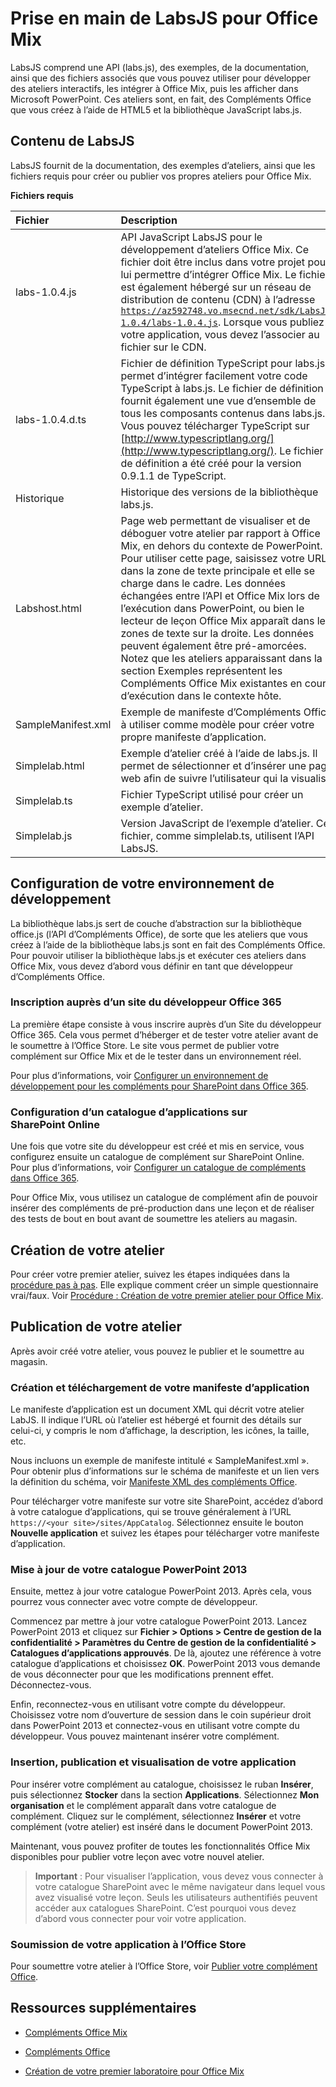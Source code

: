 
# <a name="get-started-with-labsjs-for-office-mix"></a>Prise en main de LabsJS pour Office Mix



LabsJS comprend une API (labs.js), des exemples, de la documentation, ainsi que des fichiers associés que vous pouvez utiliser pour développer des ateliers interactifs, les intégrer à Office Mix, puis les afficher dans Microsoft PowerPoint. Ces ateliers sont, en fait, des Compléments Office que vous créez à l’aide de HTML5 et la bibliothèque JavaScript labs.js.

## <a name="labsjs-content"></a>Contenu de LabsJS

LabsJS fournit de la documentation, des exemples d’ateliers, ainsi que les fichiers requis pour créer ou publier vos propres ateliers pour Office Mix.


**Fichiers requis**


|**Fichier**|**Description**|
|:-----|:-----|
|labs-1.0.4.js|API JavaScript LabsJS pour le développement d’ateliers Office Mix. Ce fichier doit être inclus dans votre projet pour lui permettre d’intégrer Office Mix. Le fichier est également hébergé sur un réseau de distribution de contenu (CDN) à l’adresse  <code>https://az592748.vo.msecnd.net/sdk/LabsJS-1.0.4/labs-1.0.4.js</code>. Lorsque vous publiez votre application, vous devez l’associer au fichier sur le CDN.|
|labs-1.0.4.d.ts|Fichier de définition TypeScript pour labs.js. Il permet d’intégrer facilement votre code TypeScript à labs.js. Le fichier de définition fournit également une vue d’ensemble de tous les composants contenus dans labs.js. Vous pouvez télécharger TypeScript sur [http://www.typescriptlang.org/](http://www.typescriptlang.org/). Le fichier de définition a été créé pour la version 0.9.1.1 de TypeScript.|
|Historique|Historique des versions de la bibliothèque labs.js.|
|Labshost.html|Page web permettant de visualiser et de déboguer votre atelier par rapport à Office Mix, en dehors du contexte de PowerPoint. Pour utiliser cette page, saisissez votre URL dans la zone de texte principale et elle se charge dans le cadre. Les données échangées entre l’API et Office Mix lors de l’exécution dans PowerPoint, ou bien le lecteur de leçon Office Mix apparaît dans les zones de texte sur la droite. Les données peuvent également être pré-amorcées. Notez que les ateliers apparaissant dans la section Exemples représentent les Compléments Office Mix existantes en cours d’exécution dans le contexte hôte.|
|SampleManifest.xml|Exemple de manifeste d’Compléments Office à utiliser comme modèle pour créer votre propre manifeste d’application.|
|Simplelab.html|Exemple d’atelier créé à l’aide de labs.js. Il permet de sélectionner et d’insérer une page web afin de suivre l’utilisateur qui la visualise.|
|Simplelab.ts|Fichier TypeScript utilisé pour créer un exemple d’atelier.|
|Simplelab.js|Version JavaScript de l’exemple d’atelier. Ce fichier, comme simplelab.ts, utilisent l’API LabsJS.|

## <a name="set-up-your-development-environment"></a>Configuration de votre environnement de développement

La bibliothèque labs.js sert de couche d’abstraction sur la bibliothèque office.js (l’API d’Compléments Office), de sorte que les ateliers que vous créez à l’aide de la bibliothèque labs.js sont en fait des Compléments Office. Pour pouvoir utiliser la bibliothèque labs.js et exécuter ces ateliers dans Office Mix, vous devez d’abord vous définir en tant que développeur d’Compléments Office.


### <a name="register-for-an-office-365-developer-site"></a>Inscription auprès d’un site du développeur Office 365

La première étape consiste à vous inscrire auprès d’un Site du développeur Office 365. Cela vous permet d’héberger et de tester votre atelier avant de le soumettre à l’Office Store. Le site vous permet de publier votre complément sur Office Mix et de le tester dans un environnement réel.

Pour plus d’informations, voir [Configurer un environnement de développement pour les compléments pour SharePoint dans Office 365](http://msdn.microsoft.com/library/b22ce52a-ae9e-4831-9b68-c9210af6dc54%28Office.15%29.aspx). 


### <a name="set-up-an-app-catalog-on-sharepoint-online"></a>Configuration d’un catalogue d’applications sur SharePoint Online

Une fois que votre site du développeur est créé et mis en service, vous configurez ensuite un catalogue de complément sur SharePoint Online. Pour plus d’informations, voir [Configurer un catalogue de compléments dans Office 365](../../publish/publish-task-pane-and-content-add-ins-to-an-add-in-catalog.md).

Pour Office Mix, vous utilisez un catalogue de complément afin de pouvoir insérer des compléments de pré-production dans une leçon et de réaliser des tests de bout en bout avant de soumettre les ateliers au magasin.


## <a name="create-your-lab"></a>Création de votre atelier

Pour créer votre premier atelier, suivez les étapes indiquées dans la [procédure pas à pas](../../powerpoint/office-mix/creating-your-first-lab-for-office-mix.md). Elle explique comment créer un simple questionnaire vrai/faux. Voir [Procédure : Création de votre premier atelier pour Office Mix](../../powerpoint/office-mix/creating-your-first-lab-for-office-mix.md).


## <a name="publish-your-lab"></a>Publication de votre atelier

Après avoir créé votre atelier, vous pouvez le publier et le soumettre au magasin.


### <a name="create-and-upload-your-application-manifest"></a>Création et téléchargement de votre manifeste d’application

Le manifeste d’application est un document XML qui décrit votre atelier LabJS. Il indique l’URL où l’atelier est hébergé et fournit des détails sur celui-ci, y compris le nom d’affichage, la description, les icônes, la taille, etc.

Nous incluons un exemple de manifeste intitulé « SampleManifest.xml ». Pour obtenir plus d’informations sur le schéma de manifeste et un lien vers la définition du schéma, voir [Manifeste XML des compléments Office](../../../docs/overview/add-in-manifests.md).

Pour télécharger votre manifeste sur votre site SharePoint, accédez d’abord à votre catalogue d’applications, qui se trouve généralement à l’URL <code>https://\<your site\>/sites/AppCatalog</code>. Sélectionnez ensuite le bouton **Nouvelle application** et suivez les étapes pour télécharger votre manifeste d’application.


### <a name="update-your-powerpoint-2013-catalog"></a>Mise à jour de votre catalogue PowerPoint 2013

Ensuite, mettez à jour votre catalogue PowerPoint 2013. Après cela, vous pourrez vous connecter avec votre compte de développeur.

Commencez par mettre à jour votre catalogue PowerPoint 2013. Lancez PowerPoint 2013 et cliquez sur  **Fichier > Options > Centre de gestion de la confidentialité > Paramètres du Centre de gestion de la confidentialité > Catalogues d’applications approuvés**. De là, ajoutez une référence à votre catalogue d’applications et choisissez  **OK**. PowerPoint 2013 vous demande de vous déconnecter pour que les modifications prennent effet. Déconnectez-vous.

Enfin, reconnectez-vous en utilisant votre compte du développeur. Choisissez votre nom d’ouverture de session dans le coin supérieur droit dans PowerPoint 2013 et connectez-vous en utilisant votre compte du développeur. Vous pouvez maintenant insérer votre complément.


### <a name="insert-publish-and-view-your-app"></a>Insertion, publication et visualisation de votre application

Pour insérer votre complément au catalogue, choisissez le ruban  **Insérer**, puis sélectionnez  **Stocker** dans la section **Applications**. Sélectionnez  **Mon organisation** et le complément apparaît dans votre catalogue de complément. Cliquez sur le complément, sélectionnez **Insérer** et votre complément (votre atelier) est inséré dans le document PowerPoint 2013.

Maintenant, vous pouvez profiter de toutes les fonctionnalités Office Mix disponibles pour publier votre leçon avec votre nouvel atelier.


 >**Important** :  Pour visualiser l’application, vous devez vous connecter à votre catalogue SharePoint avec le même navigateur dans lequel vous avez visualisé votre leçon. Seuls les utilisateurs authentifiés peuvent accéder aux catalogues SharePoint. C’est pourquoi vous devez d’abord vous connecter pour voir votre application. 


### <a name="submit-your-lab-to-the-office-store"></a>Soumission de votre application à l’Office Store

Pour soumettre votre atelier à l’Office Store, voir [Publier votre complément Office](../../publish/publish.md).


## <a name="additional-resources"></a>Ressources supplémentaires



- [Compléments Office Mix](../../powerpoint/office-mix/office-mix-add-ins.md)
    
- [Compléments Office](../../../docs/overview/office-add-ins.md)
    
- [Création de votre premier laboratoire pour Office Mix](../../powerpoint/office-mix/creating-your-first-lab-for-office-mix.md)
    
